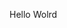 Hello Wolrd

































































































































































































































































































































































































































































































































































